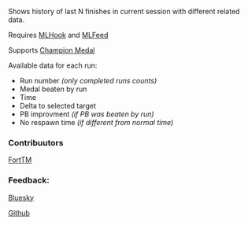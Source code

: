 Shows history of last N finishes in current session with different related data.

Requires [MLHook](https://openplanet.dev/plugin/mlhook) and [MLFeed](https://openplanet.dev/plugin/mlfeedracedata)

Supports [Champion Medal](https://openplanet.dev/plugin/championmedals)

Available data for each run:
- Run number _(only completed runs counts)_
- Medal beaten by run
- Time
- Delta to selected target
- PB improvment _(if PB was beaten by run)_
- No respawn time _(if different from normal time)_

### Contribuutors
[FortTM](https://github.com/Fort-TM)

### Feedback:
[Bluesky](https://bsky.app/profile/vanawy.dev)

[Github](https://github.com/Vanawy/tm-run-history/)
